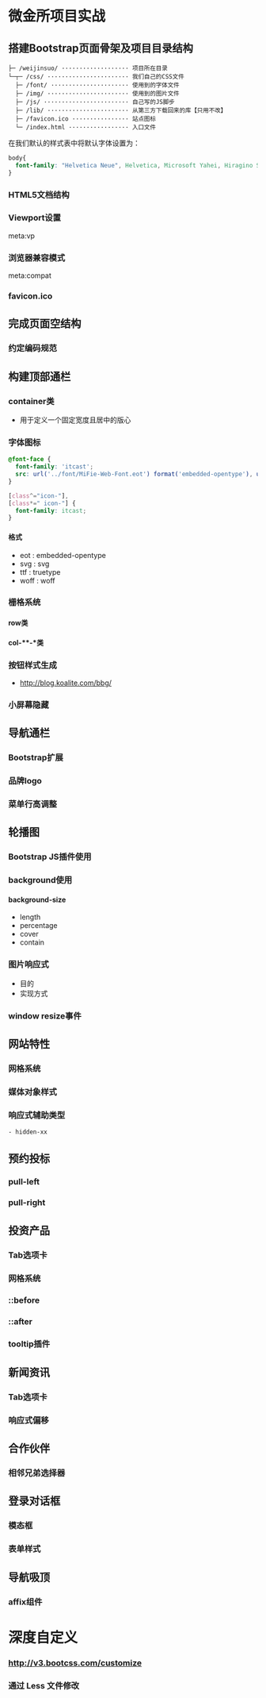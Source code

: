 # 微金所项目实战

## 搭建Bootstrap页面骨架及项目目录结构

```  项目文档 制表符可在软键盘特殊符号制表符里面找
├─ /weijinsuo/ ··················· 项目所在目录
└─┬─ /css/ ······················· 我们自己的CSS文件
  ├─ /font/ ······················ 使用到的字体文件
  ├─ /img/ ······················· 使用到的图片文件
  ├─ /js/ ························ 自己写的JS脚步
  ├─ /lib/ ······················· 从第三方下载回来的库【只用不改】
  ├─ /favicon.ico ················ 站点图标
  └─ /index.html ················· 入口文件
```

在我们默认的样式表中将默认字体设置为：

```css
body{
  font-family: "Helvetica Neue", Helvetica, Microsoft Yahei, Hiragino Sans GB, WenQuanYi Micro Hei, sans-serif;
}
```
<!-- nth-of-type -->

### HTML5文档结构


### Viewport设置

meta:vp

### 浏览器兼容模式

meta:compat

### favicon.ico



## 完成页面空结构


### 约定编码规范


## 构建顶部通栏


### container类

- 用于定义一个固定宽度且居中的版心


### 字体图标

```css
@font-face {
  font-family: 'itcast';
  src: url('../font/MiFie-Web-Font.eot') format('embedded-opentype'), url('../font/MiFie-Web-Font.svg') format('svg'), url('../font/MiFie-Web-Font.ttf') format('truetype'), url('../font/MiFie-Web-Font.woff') format('woff');
}

[class^="icon-"],
[class*=" icon-"] {
  font-family: itcast;
}
```

#### 格式

- eot : embedded-opentype
- svg : svg
- ttf : truetype
- woff : woff


### 栅格系统

#### row类

#### col-*\*-\*类


### 按钮样式生成

- http://blog.koalite.com/bbg/


### 小屏幕隐藏



## 导航通栏

### Bootstrap扩展



### 品牌logo




### 菜单行高调整



## 轮播图

### Bootstrap JS插件使用



### background使用

#### background-size

- length
- percentage
- cover
- contain


### 图片响应式

- 目的
- 实现方式



### window resize事件




## 网站特性

### 网格系统



### 媒体对象样式



### 响应式辅助类型

    - hidden-xx

## 预约投标

### pull-left



### pull-right



## 投资产品

### Tab选项卡



### 网格系统



### ::before



### ::after



### tooltip插件



## 新闻资讯

### Tab选项卡



### 响应式偏移



## 合作伙伴

### 相邻兄弟选择器



## 登录对话框

### 模态框



### 表单样式



## 导航吸顶

### affix组件



# 深度自定义

### http://v3.bootcss.com/customize

### 通过 Less 文件修改
